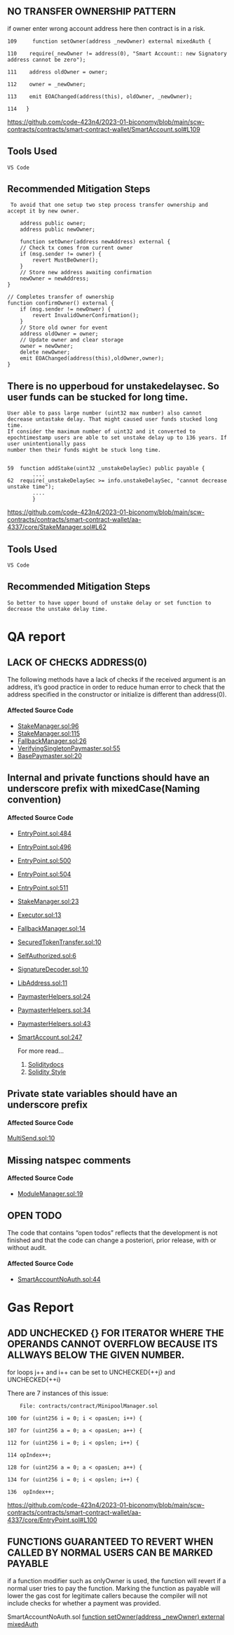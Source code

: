 ## NO TRANSFER OWNERSHIP PATTERN
if owner enter wrong account address here then contract is in a risk.

    109     function setOwner(address _newOwner) external mixedAuth {
    
    110    require(_newOwner != address(0), "Smart Account:: new Signatory address cannot be zero");
    
    111    address oldOwner = owner;
    
    112    owner = _newOwner;
    
    113    emit EOAChanged(address(this), oldOwner, _newOwner);
    
    114   }
    
    
https://github.com/code-423n4/2023-01-biconomy/blob/main/scw-contracts/contracts/smart-contract-wallet/SmartAccount.sol#L109


## Tools Used
    VS Code 

## Recommended Mitigation Steps

     To avoid that one setup two step process transfer ownership and accept it by new owner.
     
    	address public owner;
    	address public newOwner;
    
    	function setOwner(address newAddress) external {
		// Check tx comes from current owner
		if (msg.sender != owner) {
			revert MustBeOwner();
		}
		// Store new address awaiting confirmation
		newOwner = newAddress;
	}

	// Completes transfer of ownership
	function confirmOwner() external {
		if (msg.sender != newOnwer) {
			revert InvalidOwnerConfirmation();
		}
		// Store old owner for event
		address oldOwner = owner;
		// Update owner and clear storage
		owner = newOwner;
		delete newOwner;
		emit EOAChanged(address(this),oldOwner,owner);
	}
    

## There is no upperboud for unstakedelaysec. So user funds can be stucked for long time.
	User able to pass large number (uint32 max number) also cannot decrease untastake delay. That might caused user funds stucked long time. 
	If consider the maximum number of uint32 and it converted to epochtimestamp users are able to set unstake delay up to 136 years. If user unintentionally pass
	number then their funds might be stuck long time. 
	
	
	59	function addStake(uint32 _unstakeDelaySec) public payable {
        	....
	62	require(_unstakeDelaySec >= info.unstakeDelaySec, "cannot decrease unstake time");
        	....
    		}

https://github.com/code-423n4/2023-01-biconomy/blob/main/scw-contracts/contracts/smart-contract-wallet/aa-4337/core/StakeManager.sol#L62

## Tools Used
	VS Code

## Recommended Mitigation Steps
	So better to have upper bound of unstake delay or set function to decrease the unstake delay time. 

# QA report

## LACK OF CHECKS ADDRESS(0)
The following methods have a lack of checks if the received argument is an address, it’s good practice in order to reduce human error to check that the address
specified in the constructor or initialize is different than address(0).


#### Affected Source Code

* [StakeManager.sol:96](https://github.com/code-423n4/2023-01-biconomy/blob/main/scw-contracts/contracts/smart-contract-wallet/aa-4337/core/StakeManager.sol#L96)
* [StakeManager.sol:115](https://github.com/code-423n4/2023-01-biconomy/blob/main/scw-contracts/contracts/smart-contract-wallet/aa-4337/core/StakeManager.sol#L115)
* [FallbackManager.sol:26](https://github.com/code-423n4/2023-01-biconomy/blob/main/scw-contracts/contracts/smart-contract-wallet/base/FallbackManager.sol#L26)
* [VerifyingSingletonPaymaster.sol:55](https://github.com/code-423n4/2023-01-biconomy/blob/main/scw-contracts/contracts/smart-contract-wallet/paymasters/verifying/singleton/VerifyingSingletonPaymaster.sol#L55)
* [BasePaymaster.sol:20](https://github.com/code-423n4/2023-01-biconomy/blob/main/scw-contracts/contracts/smart-contract-wallet/paymasters/BasePaymaster.sol#L20)

## Internal and private functions should have an underscore prefix with mixedCase(Naming convention)
#### Affected Source Code
* [EntryPoint.sol:484](https://github.com/code-423n4/2023-01-biconomy/blob/main/scw-contracts/contracts/smart-contract-wallet/aa-4337/core/EntryPoint.sol#L484)
* [EntryPoint.sol:496](https://github.com/code-423n4/2023-01-biconomy/blob/main/scw-contracts/contracts/smart-contract-wallet/aa-4337/core/EntryPoint.sol#L496)
* [EntryPoint.sol:500](https://github.com/code-423n4/2023-01-biconomy/blob/main/scw-contracts/contracts/smart-contract-wallet/aa-4337/core/EntryPoint.sol#L500)
* [EntryPoint.sol:504](https://github.com/code-423n4/2023-01-biconomy/blob/main/scw-contracts/contracts/smart-contract-wallet/aa-4337/core/EntryPoint.sol#L504)
* [EntryPoint.sol:511](https://github.com/code-423n4/2023-01-biconomy/blob/main/scw-contracts/contracts/smart-contract-wallet/aa-4337/core/EntryPoint.sol#L511)
* [StakeManager.sol:23](https://github.com/code-423n4/2023-01-biconomy/blob/main/scw-contracts/contracts/smart-contract-wallet/aa-4337/core/EntryPoint.sol#L511)
* [Executor.sol:13](https://github.com/code-423n4/2023-01-biconomy/blob/main/scw-contracts/contracts/smart-contract-wallet/base/Executor.sol#L13)
* [FallbackManager.sol:14](https://github.com/code-423n4/2023-01-biconomy/blob/main/scw-contracts/contracts/smart-contract-wallet/base/FallbackManager.sol#L14)
* [SecuredTokenTransfer.sol:10](https://github.com/code-423n4/2023-01-biconomy/blob/main/scw-contracts/contracts/smart-contract-wallet/common/SecuredTokenTransfer.sol#L10)
* [SelfAuthorized.sol:6](https://github.com/code-423n4/2023-01-biconomy/blob/main/scw-contracts/contracts/smart-contract-wallet/common/SelfAuthorized.sol#L6)
* [SignatureDecoder.sol:10](https://github.com/code-423n4/2023-01-biconomy/blob/main/scw-contracts/contracts/smart-contract-wallet/common/SignatureDecoder.sol#L10)
* [LibAddress.sol:11](https://github.com/code-423n4/2023-01-biconomy/blob/main/scw-contracts/contracts/smart-contract-wallet/libs/LibAddress.sol#L11)
* [PaymasterHelpers.sol:24](https://github.com/code-423n4/2023-01-biconomy/blob/main/scw-contracts/contracts/smart-contract-wallet/paymasters/PaymasterHelpers.sol#L24)
* [PaymasterHelpers.sol:34](https://github.com/code-423n4/2023-01-biconomy/blob/main/scw-contracts/contracts/smart-contract-wallet/paymasters/PaymasterHelpers.sol#L34)
* [PaymasterHelpers.sol:43](https://github.com/code-423n4/2023-01-biconomy/blob/main/scw-contracts/contracts/smart-contract-wallet/paymasters/PaymasterHelpers.sol#L43)
* [SmartAccount.sol:247](https://github.com/code-423n4/2023-01-biconomy/blob/main/scw-contracts/contracts/smart-contract-wallet/SmartAccount.sol#L247)


    For more read...
    1. [Soliditydocs](https://docs.soliditylang.org/en/v0.8.15/style-guide.html#other-recommendations)
    2. [Solidity Style](https://www.notion.so/Solidity-Style-44daebebfbd645b0b9cbad7075ba42fe)

## Private state variables should have an underscore prefix
#### Affected Source Code
[MultiSend.sol:10](https://github.com/code-423n4/2023-01-biconomy/blob/main/scw-contracts/contracts/smart-contract-wallet/libs/MultiSend.sol#L10)


## Missing natspec comments
#### Affected Source Code
* [ModuleManager.sol:19](https://github.com/code-423n4/2023-01-biconomy/blob/main/scw-contracts/contracts/smart-contract-wallet/base/ModuleManager.sol#L19)

## OPEN TODO
The code that contains “open todos” reflects that the development is not finished and that the code can change a posteriori, prior release, with or without
audit.

#### Affected Source Code
* [SmartAccountNoAuth.sol:44](https://github.com/code-423n4/2023-01-biconomy/blob/main/scw-contracts/contracts/smart-contract-wallet/SmartAccountNoAuth.sol#L44)


# Gas Report

## ADD UNCHECKED {} FOR ITERATOR WHERE THE OPERANDS CANNOT OVERFLOW BECAUSE ITS ALLWAYS BELOW THE GIVEN NUMBER.
	
for loops j++ and i++ can be set to UNCHECKED{++j} and UNCHECKED{++i}

There are 7 instances of this issue:

        File: contracts/contract/MinipoolManager.sol

	100	for (uint256 i = 0; i < opasLen; i++) {
	
	107	for (uint256 a = 0; a < opasLen; a++) {
	
	112	for (uint256 i = 0; i < opslen; i++) {
	
	114	opIndex++;
	
	128	for (uint256 a = 0; a < opasLen; a++) {
	
	134	for (uint256 i = 0; i < opslen; i++) {
	
	136	 opIndex++;
	

https://github.com/code-423n4/2023-01-biconomy/blob/main/scw-contracts/contracts/smart-contract-wallet/aa-4337/core/EntryPoint.sol#L100

## FUNCTIONS GUARANTEED TO REVERT WHEN CALLED BY NORMAL USERS CAN BE MARKED PAYABLE

if a function modifier such as onlyOwner is used, the function will revert if a normal user tries to pay the function. Marking the function as payable will lower the
gas cost for legitimate callers because the compiler will not include checks for whether a payment was provided.

SmartAccountNoAuth.sol
	[function setOwner(address _newOwner) external mixedAuth](https://github.com/code-423n4/2023-01-biconomy/blob/main/scw-contracts/contracts/smart-contract-wallet/SmartAccountNoAuth.sol#L109)




	
	

	
		

	
	
	
	

	
 
    
    
